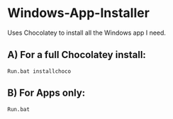 # Windows-App-Installer
Uses Chocolatey to install all the Windows app I need.

## A) For a full Chocolatey install:
	Run.bat installchoco

## B) For Apps only:
	Run.bat
